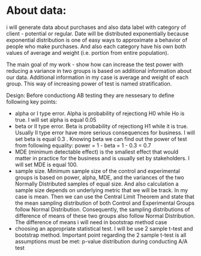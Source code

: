 # About data:
i will generate data about purchases and also data label with category of client - potential or regular. Date will be distributed exponentially because exponential distribution is one of easy ways to approximate a behavior of people who make purchases. And also each category have his own both values of average and weight (i.e. portion from entire population).

The main goal of my work - show how can increase the test power with reducing a variance in two groups is based on additional information about our data. Additional information in my case is average and weight of each group. This way of increasing power of test is named stratification.

Design:
Before conductiong AB testing they are nessesary to define following key points:
 - alpha or I type error. Alpha is probability of rejectiong H0 while Ho is true. I will set alpha is equal 0.05
 - beta or II type error. Beta is probability of rejectiong H1 while it is true. Usually II type error have more serious consequences for business. 
 I will set beta is equal 0.3 . Knowing beta we can find out the power of test from following equality: power = 1 - beta = 1 - 0.3 = 0.7
 - MDE (minimum detectable effect) is the smallest effect that would matter in practice for the business and is usually set by stakeholders. I will set MDE is equal 100.
 - sample size. Minimum sample size of the control and experimental groups is based on power, alpha, MDE, and the variances of the two Normally Distributed samples of equal size. And also calculation a sample size depends on underlying metric that we will be track. In my case is mean. Then we can use the Central Limit Theorem and state that the mean sampling distribution of both Control and Experimental Groups follow Normal Distribution. Consequently, the sampling distributions of difference of means of these two groups also follow Normal Distribution. The difference of means i will need in bootstrap method case
 - сhoosing an appropriate statistical test. I will be use 2 sample t-test and bootstrap method. Important point regarding the 2 sample t-test is all assumptions must be met: p-value distribution during conducting A/A test 
